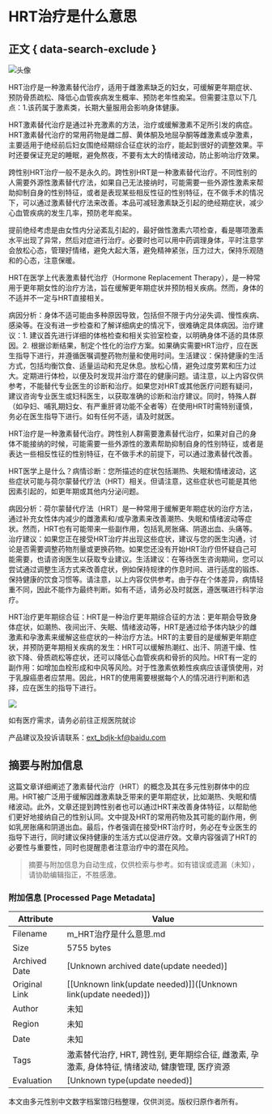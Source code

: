# HRT治疗是什么意思

## 正文 { data-search-exclude }


![头像](https://cambrian-images.cdn.bcebos.com/50387b85ed48a45ec7965b39ce57abfb_1513775655589.jpeg?x-bce-process=image/auto-orient,o_1/resize,w_1242,limit_1/quality,Q_86/format,f_auto)

HRT治疗是一种激素替代治疗，适用于雌激素缺乏的妇女，可缓解更年期症状、预防骨质疏松、降低心血管疾病发生概率、预防老年性痴呆。但需要注意以下几点：1.该药属于激素类，长期大量服用会影响身体健康。

HRT激素替代治疗是通过补充激素的方法，治疗或缓解激素不足所引发的病症。HRT激素替代治疗的常用药物是雌二醇、黄体酮及地屈孕酮等雌激素或孕激素，主要适用于绝经前后妇女围绝经期综合征症状的治疗，能起到很好的调整效果。平时还要保证充足的睡眠，避免熬夜，不要有太大的情绪波动，防止影响治疗效果。

跨性别HRT治疗一般不是永久的。跨性别HRT是一种激素替代治疗。不同性别的人需要外源性激素替代疗法，如果自己无法接纳时，可能需要一些外源性激素来帮助抑制自身的性别特征，或者是表现某些相反性征的性别特征，在不做手术的情况下，可以通过激素替代疗法来改善。本品可减轻激素缺乏引起的绝经期症状，减少心血管疾病的发生几率，预防老年痴呆。

提前绝经考虑是由女性内分泌紊乱引起的，最好做性激素六项检查，看是哪项激素水平出现了异常，然后对症进行治疗。必要时也可以用中药调理身体，平时注意学会放松心态，管理好情绪，避免大起大落，避免精神紧张，压力过大，保持乐观随和的心态，注意保暖。

HRT在医学上代表激素替代治疗（Hormone Replacement Therapy），是一种常用于更年期女性的治疗方法，旨在缓解更年期症状并预防相关疾病。然而，身体的不适并不一定与HRT直接相关。 

病因分析：身体不适可能由多种原因导致，包括但不限于内分泌失调、慢性疾病、感染等。在没有进一步检查和了解详细病史的情况下，很难确定具体病因。治疗建议：1. 建议首先进行详细的体格检查和相关实验室检查，以明确身体不适的具体原因。2. 根据诊断结果，制定个性化的治疗方案。如果确实需要HRT治疗，应在医生指导下进行，并遵循医嘱调整药物剂量和使用时间。生活建议：保持健康的生活方式，包括均衡饮食、适量运动和充足休息。放松心情，避免过度劳累和压力过大。定期进行体检，以便及时发现并治疗潜在的健康问题。请注意，以上内容仅供参考，不能替代专业医生的诊断和治疗。如果您对HRT或其他医疗问题有疑问，建议咨询专业医生或妇科医生，以获取准确的诊断和治疗建议。同时，特殊人群（如孕妇、哺乳期妇女、有严重肝肾功能不全者等）在使用HRT时需特别谨慎，务必在医生指导下进行。如有任何不适，请及时就医。

HRT治疗是一种激素替代治疗。跨性别人群需要激素替代治疗，如果对自己的身体不能接纳的时候，可能需要一些外源性的激素帮助抑制自身的性别特征，或者是表达一些相反性征的性别特征，在不做手术的前提下，可以通过激素替代改善。

HRT医学上是什么？病情诊断：您所描述的症状包括潮热、失眠和情绪波动，这些症状可能与荷尔蒙替代疗法（HRT）相关。但请注意，这些症状也可能是其他因素引起的，如更年期或其他内分泌问题。 

病因分析：荷尔蒙替代疗法（HRT）是一种常用于缓解更年期症状的治疗方法，通过补充女性体内减少的雌激素和/或孕激素来改善潮热、失眠和情绪波动等症状。然而，HRT也有可能带来一些副作用，包括乳房胀痛、阴道出血、头痛等。治疗建议：如果您正在接受HRT治疗并出现这些症状，建议与您的医生沟通，讨论是否需要调整药物剂量或更换药物。如果您还没有开始HRT治疗但怀疑自己可能需要，也请咨询医生以获取专业建议。生活建议：在等待医生咨询期间，您可以尝试通过调整生活方式来改善症状，例如保持规律的作息时间、进行适度的锻炼、保持健康的饮食习惯等。请注意，以上内容仅供参考。由于存在个体差异，病情轻重不同，因此不能作为最终判断。如有不适，请务必及时就医，遵医嘱进行科学治疗。

HRT治疗更年期综合征：HRT是一种治疗更年期综合征的方法：更年期会导致身体症状，如潮热、夜间出汗、失眠、情绪波动等，HRT是通过给予体内缺少的雌激素和孕激素来缓解这些症状的一种治疗方法。HRT的主要目的是缓解更年期症状，并预防更年期相关疾病的发生：HRT可以缓解热潮红、出汗、阴道干燥、性欲下降、骨质疏松等症状，还可以降低心血管疾病和骨折的风险。HRT有一定的副作用：如增加血栓形成和中风等风险。对于性激素依赖性疾病应该谨慎使用，对于乳腺癌患者应禁用。因此，HRT的使用需要根据每个人的情况进行判断和选择，应在医生的指导下进行。

![](https://med-fe.cdn.bcebos.com/selfhome/pc/triage_qrcode.png?x-bce-process=image/auto-orient,o_1/resize,w_1242,limit_1/quality,Q_86/format,f_auto)

如有医疗需求，请务必前往正规医院就诊

产品建议及投诉请联系：ext_bdjk-kf@baidu.com
<!-- tcd_original_link https://m.baidu.com/bh/m/detail/sv_11707906605806256159 -->


## 摘要与附加信息

<!-- tcd_abstract -->
这篇文章详细阐述了激素替代治疗（HRT）的概念及其在多元性别群体中的应用。HRT被广泛用于缓解因雌激素缺乏带来的更年期症状，比如潮热、失眠和情绪波动。此外，文章还提到跨性别者也可以通过HRT来改善身体特征，以帮助他们更好地接纳自己的性别认同。文中提及HRT的常用药物及其可能的副作用，例如乳房胀痛和阴道出血。最后，作者强调在接受HRT治疗时，务必在专业医生的指导下进行，同时建议保持健康的生活方式以促进疗效。文章内容强调了HRT的必要性与重要性，同时也提醒患者注意治疗中的潜在风险。
<!-- tcd_abstract_end -->

> 摘要与附加信息为自动生成，仅供检索与参考。如有错误或遗漏（未知），请协助编辑指正，不胜感激。

### 附加信息 [Processed Page Metadata]

| Attribute       | Value                                  |
|-----------------|----------------------------------------|
| Filename        | m_HRT治疗是什么意思.md                             |
| Size            | 5755 bytes                           |
| Archived Date   | [Unknown archived date(update needed)]                             |
| Original Link   | [[Unknown link(update needed)]]([Unknown link(update needed)])                       |
| Author          | 未知                               |
| Region          | 未知                               |
| Date            | 未知                                 |
| Tags            | 激素替代治疗, HRT, 跨性别, 更年期综合征, 雌激素, 孕激素, 身体特征, 情绪波动, 健康管理, 医疗资源                                 |
| Evaluation            | [Unknown type(update needed)]                                 |
<!-- tcd_table_end -->

本文由多元性别中文数字档案馆归档整理，仅供浏览。版权归原作者所有。
